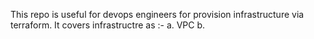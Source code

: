 This repo is useful for devops engineers for provision infrastructure via terraform. It covers infrastructre as :-
    a. VPC 
    b. 
